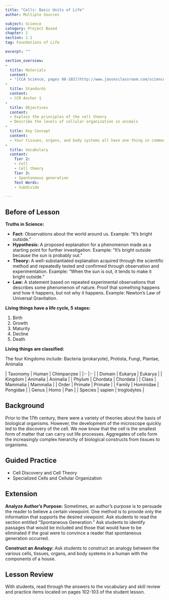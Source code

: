 ```yaml
---
title: "Cells: Basic Units of Life"
author: Multiple Sources

subject: Science
category: Project Based
chapter: 1
section: 1.1
tag: Foundations of Life

excerpt: ""

section_overview:
-
  title: Materials
  content:
  - "[CCA Science, pages 98-103](http://www.jasonsclassroom.com/science/cc-achieve/chapter-3/lesson-3.1/)"
-
  title: Standards
  content:
  - CCR Anchor 1
-
  title: Objectives
  content:
  - Explain the principles of the cell theory
  - Describe the levels of cellular organization in animals
-
  title: Key Concept
  content:
  - Your tissues, organs, and body systems all have one thing in common - they are composed of cells. Cells are the basic units of structure and organization of all living organisms.
-
  title: Vocabulary
  content:
    Tier 2:
    - Cell
    - Cell theory
    Tier 3:
    - Spontaneous generation
    Test Words:
    - Subdivide

---
```

## Before of Lesson

**Truths in Science:**

- **Fact:** Observations about the world around us. Example: “It’s bright outside.”
- **Hypothesis:** A proposed explanation for a phenomenon made as a starting point for further investigation. Example: “It’s bright outside because the sun is probably out.”
- **Theory:** A well-substantiated explanation acquired through the scientific method and repeatedly tested and confirmed through observation and experimentation. Example: “When the sun is out, it tends to make it bright outside.”
- **Law:** A statement based on repeated experimental observations that describes some phenomenon of nature. Proof that something happens and how it happens, but not why it happens. Example: Newton’s Law of Universal Gravitation.

**Living things have a life cycle, 5 stages:**

  1. Birth
  1. Growth
  1. Maturity
  1. Decline
  1. Death

**Living things are classified:**

The four Kingdoms include: Bacteria (prokaryote), Protista, Fungi, Plantae, Animalia

| Taxonomy | Human | Chimpanzee |
|:- |:- |
| Domain | Eukarya | Eukarya |
| Kingdom | Animalia | Animalia |
| Phylum | Chordata | Chordata |
| Class | Mammalia | Mammalia |
| Order | Primate | Primate |
| Family | Hominidae | Pongidae |
| Genus | Homo | Pan |
| Species | sapien | troglodytes |

## Background

Prior to the 17th century, there were a variety of theories about the basis of biological organisms. However, the development of the microscope quickly led to the discovery of the cell. We now know that the cell is the smallest form of matter that can carry out life processes. Aggregates of cells form the increasingly complex hierarchy of biological constructs from tissues to organisms.

## Guided Practice

- Cell Discovery and Cell Theory
- Specialized Cells and Cellular Organization

## Extension

**Analyze Author’s Purpose:** Sometimes, an author’s purpose is to persuade the reader to believe a certain viewpoint. One method is to provide only the information that supports the desired viewpoint. Ask students to read the section entitled “Spontaneous Generation.” Ask students to identify passages that would be included and those that would have to be eliminated if the goal were to convince a reader that spontaneous generation occurred.

**Construct an Analogy:** Ask students to construct an analogy between the various cells, tissues, organs, and body systems in a human with the components of a house.

## Lesson Review

With students, read through the answers to the vocabulary and skill review and practice items located on pages 102-103 of the student lesson.
